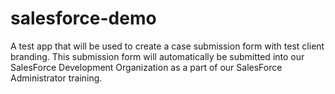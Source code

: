 # salesforce-demo
A test app that will be used to create a case submission form with test client branding. This submission form will automatically be submitted into our SalesForce Development Organization as a part of our SalesForce Administrator training. 
